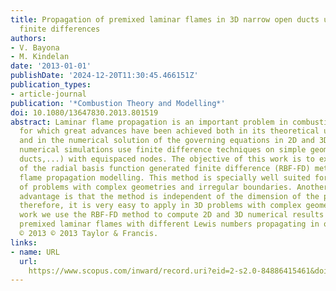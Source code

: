 ```yaml
---
title: Propagation of premixed laminar flames in 3D narrow open ducts using RBF-generated
  finite differences
authors:
- V. Bayona
- M. Kindelan
date: '2013-01-01'
publishDate: '2024-12-20T11:30:45.466151Z'
publication_types:
- article-journal
publication: '*Combustion Theory and Modelling*'
doi: 10.1080/13647830.2013.801519
abstract: Laminar flame propagation is an important problem in combustion modelling
  for which great advances have been achieved both in its theoretical understanding
  and in the numerical solution of the governing equations in 2D and 3D. Most of these
  numerical simulations use finite difference techniques on simple geometries (channels,
  ducts,...) with equispaced nodes. The objective of this work is to explore the applicability
  of the radial basis function generated finite difference (RBF-FD) method to laminar
  flame propagation modelling. This method is specially well suited for the solution
  of problems with complex geometries and irregular boundaries. Another important
  advantage is that the method is independent of the dimension of the problem and,
  therefore, it is very easy to apply in 3D problems with complex geometries. In this
  work we use the RBF-FD method to compute 2D and 3D numerical results that simulate
  premixed laminar flames with different Lewis numbers propagating in open ducts.
  © 2013 © 2013 Taylor & Francis.
links:
- name: URL
  url: 
    https://www.scopus.com/inward/record.uri?eid=2-s2.0-84886415461&doi=10.1080%2f13647830.2013.801519&partnerID=40&md5=81e2bb42fff919c02b317c6c421ddebe
---
```

